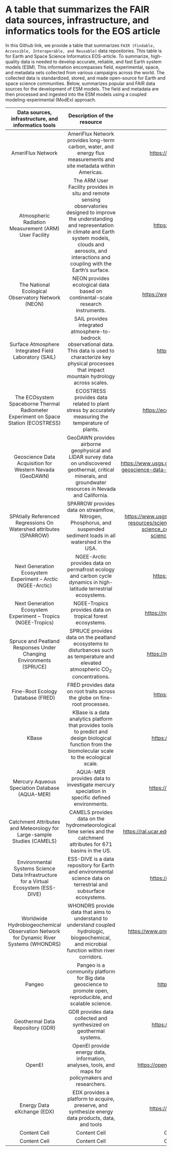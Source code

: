 # A table that summarizes the FAIR data sources, infrastructure, and informatics tools for the EOS article
In this Github link, we provide a table that summarizes `FAIR (Findable, Accessible, Interoperable, and Reusable)` data repositories. 
This table is for Earth and Space Science Informatics EOS-article. 
To summarize, high-quality data is needed to develop accurate, reliable, and fast Earth system models (ESM). 
This information encompasses field, experimental, space, and metadata sets collected from various campaigns across the world. 
The collected data is standardized, stored, and made open-source for Earth and space science communities. 
Below, summarizes popular and FAIR data sources for the development of ESM models. 
The field and metadata are then processed and ingested into the ESM models using a coupled modeling-experimental (ModEx) approach.

| **Data sources, infrastructure, and informatics tools** | **Description of the resource** | **Links** |
| :-----------------------------------------------------: | :-----------------------------: | :-------: |
| AmeriFlux Network  | AmeriFlux Network provides long-term carbon, water, and energy flux measurements and site metadata within Americas.  | https://ameriflux.lbl.gov/  |
|Atmospheric Radiation Measurement (ARM) User Facility  | The ARM User Facility provides in situ and remote sensing observatories designed to improve the understanding and representation in climate and Earth system models, clouds and aerosols, and interactions and coupling with the Earth’s surface.  | https://www.arm.gov  |
| The National Ecological Observatory Network (NEON)  | NEON provides ecological data based on continental-scale research instruments.  | https://www.neonscience.org/  |
| Surface Atmosphere Integrated Field Laboratory (SAIL)  | SAIL provides integrated atmosphere-to-bedrock observational data. This data is used to characterize key physical processes that impact mountain hydrology across scales.  | https://sail.lbl.gov/  |
| The ECOsystem Spaceborne Thermal Radiometer Experiment on Space Station (ECOSTRESS)  | ECOSTRESS provides data related to plant stress by accurately measuring the temperature of plants.  | https://ecostress.jpl.nasa.gov/  |
| Geoscience Data Acquisition for Western Nevada (GeoDAWN)  | GeoDAWN provides airborne geophysical and LIDAR survey data on undiscovered geothermal, critical minerals, and groundwater resources in Nevada and California.  | https://www.usgs.gov/media/images/geodawn-geoscience-data-acquisition-western-nevada  |
| SPAtially Referenced Regressions On Watershed attributes (SPARROW)  | SPARROW provides data on streamflow, Nitrogen, Phosphorus, and suspended sediment loads in all watershed in the USA.  | https://www.usgs.gov/mission-areas/water-resources/science/sparrow-mappers?qt-science_center_objects=0#qt-science_center_objects  |
| Next Generation Ecosystem Experiment – Arctic (NGEE-Arctic)  | NGEE-Arctic provides data on permafrost ecology and carbon cycle dynamics in high-latitude terrestrial ecosystems.  | https://ngee.ornl.gov/  |
| Next Generation Ecosystem Experiment – Tropics (NGEE-Tropics)  | NGEE-Tropics provides data on tropical forest ecosystems.  | https://ngee-tropics.lbl.gov/  |
| Spruce and Peatland Responses Under Changing Environments (SPRUCE)  | SPRUCE provides data on the peatland ecosystems to disturbances such as temperature and elevated atmospheric CO<sub>2</sub> concentrations.  | https://mnspruce.ornl.gov/  |
| Fine-Root Ecology Database (FRED)  | FRED provides data on root traits across the globe on fine-root processes.  | https://roots.ornl.gov  |
| KBase  | KBase is a data analytics platform that provides tools to predict and design biological function from the biomolecular scale to the ecological scale.  | https://www.kbase.us/  |
| Mercury Aqueous Speciation Database (AQUA-MER)  | AQUA-MER provides data to investigate mercury speciation in specific defined environments.  | https://aquamer.ornl.gov  |
| Catchment Attributes and Meteorology for Large-sample Studies (CAMELS)  | CAMELS provides data on the hydrometeorological time series and the catchment attributes for 671 basins in the US.  | https://ral.ucar.edu/solutions/products/camels  |
| Environmental Systems Science Data Infrastructure for a Virtual Ecosystem (ESS-DIVE)  | ESS-DIVE is a data repository for Earth and environmental science data on terrestrial and subsurface ecosystems.  | https://ess-dive.lbl.gov/  |
| Worldwide Hydrobiogeochemical Observation Network for Dynamic River Systems (WHONDRS)  | WHONDRS provide data that aims to understand to understand coupled hydrologic, biogeochemical, and microbial function within river corridors.  | https://www.pnnl.gov/projects/WHONDRS  |
| Pangeo  | Pangeo is a community platform for Big data geoscience to promote open, reproducible, and scalable science.  | https://pangeo.io/  |
| Geothermal Data Repository (GDR)  | GDR provides data collected and synthesized on geothermal systems.  | https://gdr.openei.org/  |
| OpenEI  | OpenEI provide energy data, information, analyses, tools, and maps for policymakers and researchers.  | https://openei.org/wiki/Main_Page  |
| Energy Data eXchange (EDX)  | EDX provides a platform to acquire, preserve, and synthesize energy data products, data, and tools  | https://edx.netl.doe.gov/  |
| Content Cell  | Content Cell  | Content Cell  |
| Content Cell  | Content Cell  | Content Cell  |
